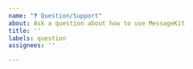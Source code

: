 ```yaml
---
name: "❓ Question/Support"
about: Ask a question about how to use MessageKit
title: ''
labels: question
assignees: ''

---
```


<!--
🛑 Read this 🛑
Before you open an issue. Please check the following to see if your question is answered there: 
  - The quick start guide: https://github.com/MessageKit/MessageKit/blob/master/Documentation/QuickStart.md 
  - The FAQ: https://github.com/MessageKit/MessageKit/blob/master/Documentation/FAQs.md 
  - The example project: https://github.com/MessageKit/MessageKit/tree/master/Example 
Please also search through previous issues to see if your question was previously addressed. 
Also consider posting(/crossposting) your question to StackOverflow (with the tag 'messagekit').

⚠️ If you need to include code, please wrap it in backticks so it will get Swift highlighting like this:
```swift
*your code goes here*
```
Please, do not upload screenshots of code.

If relevant, please let us know the following things:

- What version of MessageKit are you using?
- What version of iOS are you running on?
- What version of Swift are you running on?
- What device(s) are you testing on? Are these simulators?
- Is the issue you're experiencing reproducable in the example app?

Please make sure your title describes your issue well. We will try our best to answer your question in a timely manner. Remember that this project is run by helpful volunteers, and we can't make any guarantees on turnaround time.
-->
